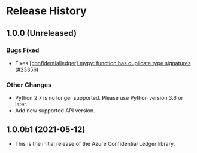 # Release History

## 1.0.0 (Unreleased)

### Bugs Fixed
- Fixes [[confidentialledger] mypy: function has duplicate type signatures (#23356)](https://github.com/Azure/azure-sdk-for-python/issues/23356)

### Other Changes

- Python 2.7 is no longer supported. Please use Python version 3.6 or later.
- Add new supported API version.

## 1.0.0b1 (2021-05-12)

- This is the initial release of the Azure Confidential Ledger library.